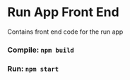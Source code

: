 # Run App Front End

Contains front end code for the run app

### Compile: `npm build`

### Run: `npm start`
